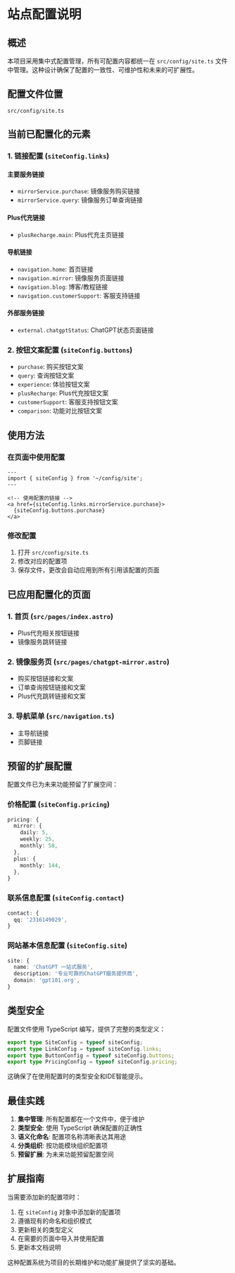 # 站点配置说明

## 概述

本项目采用集中式配置管理，所有可配置内容都统一在 `src/config/site.ts` 文件中管理。这种设计确保了配置的一致性、可维护性和未来的可扩展性。

## 配置文件位置

```
src/config/site.ts
```

## 当前已配置化的元素

### 1. 链接配置 (`siteConfig.links`)

#### 主要服务链接
- `mirrorService.purchase`: 镜像服务购买链接
- `mirrorService.query`: 镜像服务订单查询链接

#### Plus代充链接
- `plusRecharge.main`: Plus代充主页链接

#### 导航链接
- `navigation.home`: 首页链接
- `navigation.mirror`: 镜像服务页面链接
- `navigation.blog`: 博客/教程链接
- `navigation.customerSupport`: 客服支持链接

#### 外部服务链接
- `external.chatgptStatus`: ChatGPT状态页面链接

### 2. 按钮文案配置 (`siteConfig.buttons`)

- `purchase`: 购买按钮文案
- `query`: 查询按钮文案
- `experience`: 体验按钮文案
- `plusRecharge`: Plus代充按钮文案
- `customerSupport`: 客服支持按钮文案
- `comparison`: 功能对比按钮文案

## 使用方法

### 在页面中使用配置

```astro
---
import { siteConfig } from '~/config/site';
---

<!-- 使用配置的链接 -->
<a href={siteConfig.links.mirrorService.purchase}>
  {siteConfig.buttons.purchase}
</a>
```

### 修改配置

1. 打开 `src/config/site.ts`
2. 修改对应的配置项
3. 保存文件，更改会自动应用到所有引用该配置的页面

## 已应用配置化的页面

### 1. 首页 (`src/pages/index.astro`)
- Plus代充相关按钮链接
- 镜像服务跳转链接

### 2. 镜像服务页 (`src/pages/chatgpt-mirror.astro`)
- 购买按钮链接和文案
- 订单查询按钮链接和文案
- Plus代充跳转链接和文案

### 3. 导航菜单 (`src/navigation.ts`)
- 主导航链接
- 页脚链接

## 预留的扩展配置

配置文件已为未来功能预留了扩展空间：

### 价格配置 (`siteConfig.pricing`)
```typescript
pricing: {
  mirror: {
    daily: 5,
    weekly: 25,
    monthly: 58,
  },
  plus: {
    monthly: 144,
  },
}
```

### 联系信息配置 (`siteConfig.contact`)
```typescript
contact: {
  qq: '2316149029',
}
```

### 网站基本信息配置 (`siteConfig.site`)
```typescript
site: {
  name: 'ChatGPT 一站式服务',
  description: '专业可靠的ChatGPT服务提供商',
  domain: 'gpt101.org',
}
```

## 类型安全

配置文件使用 TypeScript 编写，提供了完整的类型定义：

```typescript
export type SiteConfig = typeof siteConfig;
export type LinkConfig = typeof siteConfig.links;
export type ButtonConfig = typeof siteConfig.buttons;
export type PricingConfig = typeof siteConfig.pricing;
```

这确保了在使用配置时的类型安全和IDE智能提示。

## 最佳实践

1. **集中管理**: 所有配置都在一个文件中，便于维护
2. **类型安全**: 使用 TypeScript 确保配置的正确性
3. **语义化命名**: 配置项名称清晰表达其用途
4. **分类组织**: 按功能模块组织配置项
5. **预留扩展**: 为未来功能预留配置空间

## 扩展指南

当需要添加新的配置项时：

1. 在 `siteConfig` 对象中添加新的配置项
2. 遵循现有的命名和组织模式
3. 更新相关的类型定义
4. 在需要的页面中导入并使用配置
5. 更新本文档说明

这种配置系统为项目的长期维护和功能扩展提供了坚实的基础。